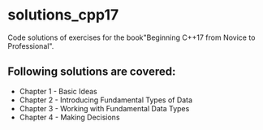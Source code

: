# solutions_cpp17
Code solutions of exercises for the book"Beginning C++17 from Novice to Professional".

## Following solutions are covered:
- Chapter 1 - Basic Ideas
- Chapter 2 - Introducing Fundamental Types of Data
- Chapter 3 - Working with Fundamental Data Types
- Chapter 4 - Making Decisions